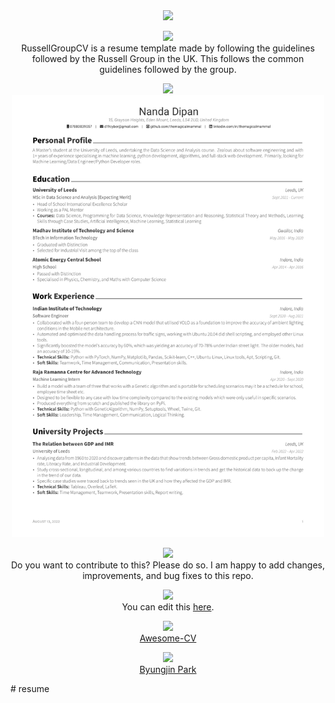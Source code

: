 <div align="center">
  <img src="https://capsule-render.vercel.app/api?type=waving&color=E64848&height=200&section=header&text=Russel%20Group%20CV&fontColor=ffffff&fontSize=90&animation=fadeIn&fontAlignY=38"/> <br />
  
  <img src="https://capsule-render.vercel.app/api?type=transparent&fontColor=ea6b6b&text=Information&height=150&fontSize=60" width="500" /> <br />
  RussellGroupCV is a resume template made by following the guidelines followed by the Russell Group in the UK. This follows the common guidelines followed by the group.
  
  <img src="https://capsule-render.vercel.app/api?type=transparent&fontColor=ea6b6b&text=Preview&height=150&fontSize=60" width="500" /> <br />
  <img src="preview.jpg" width="500" />
  
  <img src="https://capsule-render.vercel.app/api?type=transparent&fontColor=ea6b6b&text=Contribute&height=150&fontSize=60" width="500" /> <br />
  Do you want to contribute to this? Please do so. I am happy to add changes, improvements, and bug fixes to this repo.
  
  <img src="https://capsule-render.vercel.app/api?type=transparent&fontColor=48ac3c&text=Óverleaf&height=150&fontSize=60" width="500" /> <br />
  You can edit this [here](https://www.overleaf.com/latex/templates/magicalcv/ybfgdrchrrxj).
  
  <img src="https://capsule-render.vercel.app/api?type=transparent&fontColor=ea6b6b&text=References&height=150&fontSize=60" width="500" /> <br />
  [Awesome-CV](https://github.com/posquit0/Awesome-CV)
  
  <img src="https://capsule-render.vercel.app/api?type=transparent&fontColor=ea6b6b&text=Credits&height=150&fontSize=60" width="500" /> <br />
  [Byungjin Park](https://github.com/posquit0) 
  
</div>
# resume
